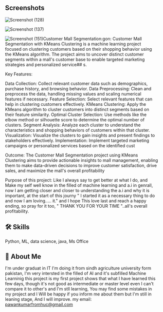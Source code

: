 
## Screenshots


![Screenshot (128)](https://github.com/pawankumar69/Customer-Mall-Segmentation/assets/162041664/447725ba-9afa-47c4-bf00-d3e64bfd8c4b)


![Screenshot (137)](https://github.com/pawankumar69/Customer-Mall-Segmentation/assets/162041664/3d7958c0-03f8-4663-8ad1-de068d867316)


![Screenshot (151)](https://github.com/pawankumar69/Customer-Mall-Segmentation/assets/162041664/8065276b-06d9-4f4b-ab43-4e2ea958aa11)Customer Mall Segmentation:gon:
Customer Mall Segmentation with KMeans Clustering is a machine learning project focused on clustering customers based on their shopping behavior using the KMeans algorithm. The project aims to uncover distinct customer segments within a mall's customer base to enable targeted marketing strategies and personalized service## s.

Key Features:

Data Collection: Collect relevant customer data such as demographics, purchase history, and browsing behavior. Data Preprocessing: Clean and preprocess the data, handling missing values and scaling numerical features if necessary. Feature Selection: Select relevant features that can help in clustering customers effectively. KMeans Clustering: Apply the KMeans algorithm to cluster customers into distinct segments based on their feature similarity. Optimal Cluster Selection: Use methods like the elbow method or silhouette score to determine the optimal number of clusters. Segment Analysis: Analyze each cluster to understand the characteristics and shopping behaviors of customers within that cluster. Visualization: Visualize the clusters to gain insights and present findings to stakeholders effectively. Implementation: Implement targeted marketing campaigns or personalized services based on the identified cust

Outcome:
The Customer Mall Segmentation project using KMeans Clustering aims to provide actionable insights to mall management, enabling them to make data-driven decisions to improve customer satisfaction, drive sales, and maximize the mall's overall profitability

Purpose of this project:
Like I always say to get better at what I do, and Make my self well know in the filled of machine learning and a.i in genrall, now I am getting closer and closer to understanding the a.i and why it is important, at the start of this journy " I started it as a necessary thing to do and now I am loving..... it." and I hope This love last and reach a happy ending, so pray for it too, " THANK YOU FOR YOUR TIME "..all's overall profitability.
## 🛠 Skills
Python, ML, data science, java, Ms Office


## 🚀 About Me
I'm under graduat in IT I'm doing it from sindh  agriculture university form pakistan,
I'm very intersted in the filled of AI and it's subfilled Machine Learninig this project is my first project shows that what I have learned this few days, though it's not good as intermediate or master level even I can't compare it to other's and I'm stll learning, You may find some mistakes in my project and I Will be happy if you inform me about them but I'm still in leaning stage, And I will improve.
my email:
pawankumarfromhuc@gmail.com

